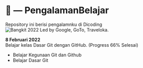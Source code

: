 # :hugs: — PengalamanBelajar
Repository ini berisi pengalamnku di Dicoding ![Bangkit 2022 Led by Google, GoTo, Traveloka](https://grow.google/intl/id_id/bangkit/).

**8 Februari 2022** <br>
Belajar kelas Dasar Git dengan GitHub. (Progress 66% Selesai)
  - Belajar Kegunaan Git dan Github
  - Belajar Dasar Git
